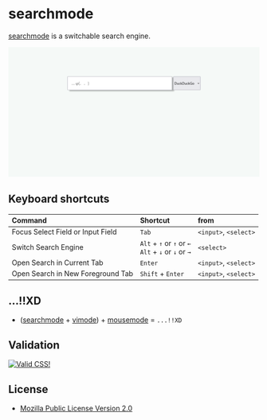 # searchmode
[searchmode](https://ghsable.github.io/searchmode/) is a switchable search engine.

![Screenshot.png](https://raw.githubusercontent.com/ghsable/searchmode/main/.readme/images/Screenshot.png)

## Keyboard shortcuts
| Command | Shortcut | from |
| :--- | :--- | :--- |
| Focus Select Field or Input Field | `Tab` | `<input>`, `<select>` |
| Switch Search Engine | `Alt` + `↑` or `↑` or `←`<br>`Alt` + `↓` or `↓` or `→` | `<select>` |
| Open Search in Current Tab | `Enter` | `<input>`, `<select>` |
| Open Search in New Foreground Tab | `Shift` + `Enter` | `<input>`, `<select>` |

## ...!!XD
* ([searchmode](https://ghsable.github.io/searchmode/) + [vimode](https://ghsable.github.io/vimode/)) + [mousemode](https://crates.io/crates/mousemode) = `...!!XD`

## Validation
[![Valid CSS!](http://jigsaw.w3.org/css-validator/images/vcss)](https://jigsaw.w3.org/css-validator/)

## License
* [Mozilla Public License Version 2.0](https://www.mozilla.org/en-US/MPL/2.0/)
